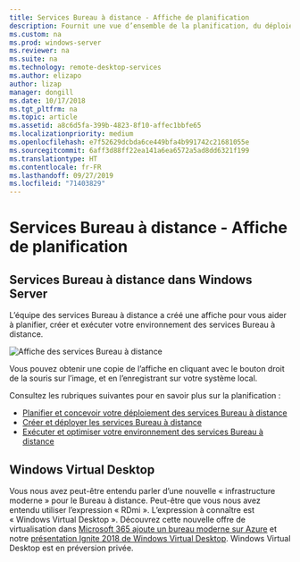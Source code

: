 ```yaml
---
title: Services Bureau à distance - Affiche de planification
description: Fournit une vue d’ensemble de la planification, du déploiement et de l’exécution des services Bureau à distance
ms.custom: na
ms.prod: windows-server
ms.reviewer: na
ms.suite: na
ms.technology: remote-desktop-services
ms.author: elizapo
author: lizap
manager: dongill
ms.date: 10/17/2018
ms.tgt_pltfrm: na
ms.topic: article
ms.assetid: a8c6d5fa-399b-4823-8f10-affec1bbfe65
ms.localizationpriority: medium
ms.openlocfilehash: e7f52629dcbda6ce449bfa4b991742c21681055e
ms.sourcegitcommit: 6aff3d88ff22ea141a6ea6572a5ad8dd6321f199
ms.translationtype: HT
ms.contentlocale: fr-FR
ms.lasthandoff: 09/27/2019
ms.locfileid: "71403829"
---
```

# <a name="remote-desktop-services---planning-poster"></a>Services Bureau à distance - Affiche de planification

## <a name="remote-desktop-services-in-windows-server"></a>Services Bureau à distance dans Windows Server

L’équipe des services Bureau à distance a créé une affiche pour vous aider à planifier, créer et exécuter votre environnement des services Bureau à distance.

![Affiche des services Bureau à distance](./media/rds-poster-download.png)

Vous pouvez obtenir une copie de l’affiche en cliquant avec le bouton droit de la souris sur l’image, et en l’enregistrant sur votre système local.

Consultez les rubriques suivantes pour en savoir plus sur la planification :

- [Planifier et concevoir votre déploiement des services Bureau à distance](rds-plan-and-design.md)
- [Créer et déployer les services Bureau à distance](rds-build-and-deploy.md)
- [Exécuter et optimiser votre environnement des services Bureau à distance](rds-run-and-tune.md)

## <a name="windows-virtual-desktop"></a>Windows Virtual Desktop

Vous nous avez peut-être entendu parler d’une nouvelle « infrastructure moderne » pour le Bureau à distance. Peut-être que vous nous avez entendu utiliser l’expression « RDmi ». L’expression à connaître est « Windows Virtual Desktop ». Découvrez cette nouvelle offre de virtualisation dans [Microsoft 365 ajoute un bureau moderne sur Azure](https://azure.microsoft.com/blog/microsoft-365-adds-modern-desktop-on-azure/) et notre [présentation Ignite 2018 de Windows Virtual Desktop](https://www.youtube.com/watch?v=_7G37PFYVe4). Windows Virtual Desktop est en préversion privée.